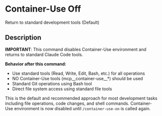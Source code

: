 # Container-Use Off

Return to standard development tools (Default)

## Description

**IMPORTANT**: This command disables Container-Use environment and returns to standard Claude Code tools.

**Behavior after this command:**
- Use standard tools (Read, Write, Edit, Bash, etc.) for all operations
- NO Container-Use tools (mcp__container-use__*) should be used
- Standard Git operations using Bash tool
- Direct file system access using standard file tools

This is the default and recommended approach for most development tasks including file operations, code changes, and shell commands. Container-Use environment is now disabled until `/container-use-on` is called again.